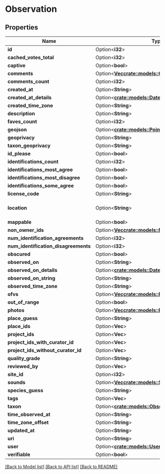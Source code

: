 # Observation

## Properties

Name | Type | Description | Notes
------------ | ------------- | ------------- | -------------
**id** | Option<**i32**> |  | [optional]
**cached_votes_total** | Option<**i32**> |  | [optional]
**captive** | Option<**bool**> |  | [optional]
**comments** | Option<[**Vec<crate::models::Comment>**](Comment.md)> |  | [optional]
**comments_count** | Option<**i32**> |  | [optional]
**created_at** | Option<**String**> |  | [optional]
**created_at_details** | Option<[**crate::models::DateDetails**](DateDetails.md)> |  | [optional]
**created_time_zone** | Option<**String**> |  | [optional]
**description** | Option<**String**> |  | [optional]
**faves_count** | Option<**i32**> |  | [optional]
**geojson** | Option<[**crate::models::PointGeoJson**](PointGeoJson.md)> |  | [optional]
**geoprivacy** | Option<**String**> |  | [optional]
**taxon_geoprivacy** | Option<**String**> |  | [optional]
**id_please** | Option<**bool**> |  | [optional]
**identifications_count** | Option<**i32**> |  | [optional]
**identifications_most_agree** | Option<**bool**> |  | [optional]
**identifications_most_disagree** | Option<**bool**> |  | [optional]
**identifications_some_agree** | Option<**bool**> |  | [optional]
**license_code** | Option<**String**> |  | [optional]
**location** | Option<**String**> | in the format \"lat,lng\" | [optional]
**mappable** | Option<**bool**> |  | [optional]
**non_owner_ids** | Option<[**Vec<crate::models::NonOwnerIdentification>**](NonOwnerIdentification.md)> |  | [optional]
**num_identification_agreements** | Option<**i32**> |  | [optional]
**num_identification_disagreements** | Option<**i32**> |  | [optional]
**obscured** | Option<**bool**> |  | [optional]
**observed_on** | Option<**String**> |  | [optional]
**observed_on_details** | Option<[**crate::models::DateDetails**](DateDetails.md)> |  | [optional]
**observed_on_string** | Option<**String**> |  | [optional]
**observed_time_zone** | Option<**String**> |  | [optional]
**ofvs** | Option<[**Vec<crate::models::FieldValue>**](FieldValue.md)> |  | [optional]
**out_of_range** | Option<**bool**> |  | [optional]
**photos** | Option<[**Vec<crate::models::Photo>**](Photo.md)> |  | [optional]
**place_guess** | Option<**String**> |  | [optional]
**place_ids** | Option<**Vec<i32>**> |  | [optional]
**project_ids** | Option<**Vec<i32>**> |  | [optional]
**project_ids_with_curator_id** | Option<**Vec<i32>**> |  | [optional]
**project_ids_without_curator_id** | Option<**Vec<i32>**> |  | [optional]
**quality_grade** | Option<**String**> |  | [optional]
**reviewed_by** | Option<**Vec<i32>**> |  | [optional]
**site_id** | Option<**i32**> |  | [optional]
**sounds** | Option<[**Vec<crate::models::Sound>**](Sound.md)> |  | [optional]
**species_guess** | Option<**String**> |  | [optional]
**tags** | Option<**Vec<String>**> |  | [optional]
**taxon** | Option<[**crate::models::ObservationTaxon**](ObservationTaxon.md)> |  | [optional]
**time_observed_at** | Option<**String**> |  | [optional]
**time_zone_offset** | Option<**String**> |  | [optional]
**updated_at** | Option<**String**> |  | [optional]
**uri** | Option<**String**> |  | [optional]
**user** | Option<[**crate::models::User**](User.md)> |  | [optional]
**verifiable** | Option<**bool**> |  | [optional]

[[Back to Model list]](../README.md#documentation-for-models) [[Back to API list]](../README.md#documentation-for-api-endpoints) [[Back to README]](../README.md)


